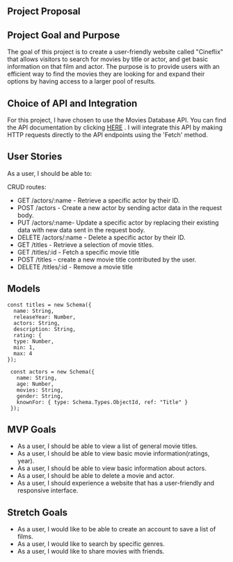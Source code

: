 ## Project Proposal
## Project Goal and Purpose
The goal of this project is to create a user-friendly website called "Cineflix" that allows visitors to search for movies by title or actor, and get basic information on that film and actor. The purpose is to provide users with an efficient way to find the movies they are looking for and expand their options by having access to a larger pool of results.

## Choice of API and Integration
For this project, I have chosen to use the Movies Database API. You can find the API documentation by clicking [HERE](https://rapidapi.com/SAdrian/api/moviesdatabase) . I will integrate this API by making HTTP requests directly to the API endpoints using the 'Fetch' method.


## User Stories
As a user, I should be able to:

CRUD routes:
- GET /actors/:name - Retrieve a specific actor by their ID.
- POST /actors - Create a new actor by sending actor data in the request body.
- PUT /actors/:name- Update a specific actor by replacing their existing data with new data sent in the request body.
- DELETE /actors/:name - Delete a specific actor by their ID.
- GET /titles - Retrieve a selection of movie titles.
- GET /titles/:id - Fetch a specific movie title 
- POST /titles - create a new movie title contributed by the user.
- DELETE /titles/:id - Remove a movie title 

## Models
```
const titles = new Schema({
  name: String,
  releaseYear: Number,
  actors: String,
  description: String,
  rating: {
  type: Number,
  min: 1,
  max: 4 
});
```

```
 const actors = new Schema({
   name: String,
   age: Number,
   movies: String,
   gender: String,
   knownFor: { type: Schema.Types.ObjectId, ref: "Title" }
 });
```

## MVP Goals
- As a user, I should be able to view a list of general movie titles.
- As a user, I should be able to view basic movie information(ratings, year).
- As a user, I should be able to view basic information about actors.
- As a user, I should be able to delete a movie and actor.
- As a user, I should experience a website that has a user-friendly and responsive interface.

## Stretch Goals
- As a user, I would like to be able to create an account to save a list of films.
- As a user, I would like to search by specific genres. 
- As a user, I would like to share movies with friends.

